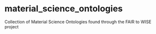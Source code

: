 # material_science_ontologies
Collection of Material Science Ontologies found through the FAIR to WISE project
